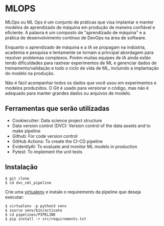 # MLOPS

MLOps ou ML Ops é um conjunto de práticas que visa implantar e manter modelos de aprendizado de máquina em produção de maneira confiável e eficiente. 
A palavra é um composto de "aprendizado de máquina" e a prática de desenvolvimento contínuo de DevOps na área de software.


Enquanto o aprendizado de máquina e a IA se propagam na indústria, academia e pesquisa e lentamente se tornam a principal abordagem para resolver problemas complexos. 
Porém muitas equipes de IA ainda estão tendo dificuldades para rastrear experimentos de ML e gerenciar dados de treinamento/validação e todo o ciclo de vida de ML, incluindo a implantação do modelo na produção.

Não é fácil acompanhar todos os dados que você usou em experimentos e modelos produzidos. 
O Git é usado para versionar o código, mas não é adequado para manter grandes dados ou arquivos de modelo. 


## Ferramentas que serão utilizadas

- Cookiecutter: Data science project structure
- Data version control (DVC): Version control of the data assets and to make pipeline
- Github: For code version control
- GitHub Actions: To create the CI-CD pipeline
- EvidentlyAI: To evaluate and monitor ML models in production
- Pytest: To implement the unit tests

## Instalação

```console
$ git clone 
$ cd dvc_cml_pipeline
```

Crie uma [virtualenv](https://virtualenv.pypa.io/en/stable/) e instale o requirements da pipeline que deseja executar:

```console
$ virtualenv -p python3 venv
$ source venv/bin/activate
$ cd pipelines/PIPELINE
$ pip install -r src/requirements.txt
```
